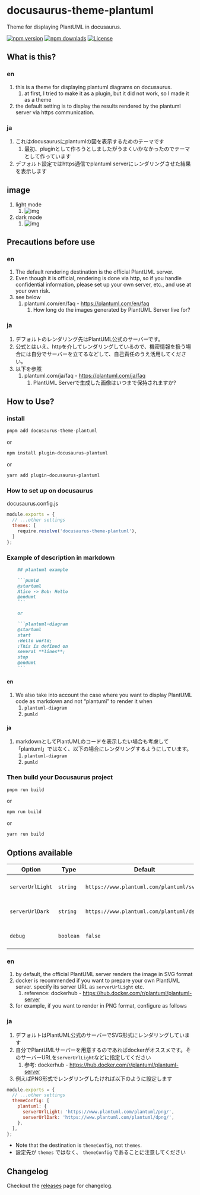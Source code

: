 # docusaurus-theme-plantuml


Theme for displaying PlantUML in docusaurus.

[![npm version][npm-image]][npm-url]
[![npm downlads][npm-downloads-image]][npm-url]
[![License][license-image]][license-url]

## What is this?
### en
1. this is a theme for displaying plantuml diagrams on docusaurus.
    1. at first, I tried to make it as a plugin, but it did not work, so I made it as a theme
1. the default setting is to display the results rendered by the plantuml server via https communication.

### ja
1. これはdocusaurusにplantumlの図を表示するためのテーマです
    1. 最初、pluginとして作ろうとしましたがうまくいかなかったのでテーマとして作っています
1. デフォルト設定ではhttps通信でplantuml serverにレンダリングさせた結果を表示します

## image
1. light mode
    1. ![img](img/lightmode.png)
1. dark mode
    1. ![img](img/darkmode.png)

## Precautions before use
### en
1. The default rendering destination is the official PlantUML server.
1. Even though it is official, rendering is done via http, so if you handle confidential information, please set up your own server, etc., and use at your own risk.
1. see below
    1. plantuml.com/en/faq - https://plantuml.com/en/faq
        1. How long do the images generated by PlantUML Server live for?

### ja
1. デフォルトのレンダリング先はPlantUML公式のサーバーです。
1. 公式とはいえ、httpを介してレンダリングしているので、機密情報を扱う場合には自分でサーバーを立てるなどして、自己責任のうえ活用してください。
1. 以下を参照
    1. plantuml.com/ja/faq - https://plantuml.com/ja/faq
        1. PlantUML Serverで生成した画像はいつまで保持されますか?

## How to Use?
### install

```sh
pnpm add docusaurus-theme-plantuml
```

or

```sh
npm install plugin-docusaurus-plantuml
```

or

```sh
yarn add plugin-docusaurus-plantuml
```



### How to set up on docusaurus

docusaurus.config.js

```js
module.exports = {
  // ...other settings
  themes: [
    require.resolve('docusaurus-theme-plantuml'),
  ]
};
```

### Example of description in markdown

```markdown
    ## plantuml example

    ```pumld
    @startuml
    Alice -> Bob: Hello
    @enduml
    ```

    or

    ```plantuml-diagram
    @startuml
    start
    :Hello world;
    :This is defined on
    several **lines**;
    stop
    @enduml
    ```
```

#### en
1. We also take into account the case where you want to display PlantUML code as markdown and not “plantuml” to render it when
    1. `plantuml-diagram`
    1. `pumld`

#### ja
1. markdownとしてPlantUMLのコードを表示したい場合も考慮して「plantuml」ではなく、以下の場合にレンダリングするようにしています。
    1. `plantuml-diagram`
    1. `pumld`

### Then build your Docusaurus project

```sh
pnpm run build
```

or

```sh
npm run build
```

or

```sh
yarn run build
```

## Options available

| Option           | Type      | Default                                   | Description               |
| ---------------- | --------- | ----------------------------------------- | ------------------------- |
| `serverUrlLight` | `string`  | `https://www.plantuml.com/plantuml/svg/`  | Server URL for light mode |
| `serverUrlDark`  | `string`  | `https://www.plantuml.com/plantuml/dsvg/` | Server URL for dark mode  |
| `debug`          | `boolean` | `false`                                   | Turn on debug log output  |

### en
1. by default, the official PlantUML server renders the image in SVG format
1. docker is recommended if you want to prepare your own PlantUML server. specify its server URL as `serverUrlLight` etc.
    1. reference: dockerhub - https://hub.docker.com/r/plantuml/plantuml-server
1. for example, if you want to render in PNG format, configure as follows

### ja
1. デフォルトはPlantUML公式のサーバーでSVG形式にレンダリングしています
1. 自分でPlantUMLサーバーを用意するのであればdockerがオススメです。そのサーバーURLを`serverUrlLight`などに指定してください
    1. 参考: dockerhub - https://hub.docker.com/r/plantuml/plantuml-server
1. 例えばPNG形式でレンダリングしたければ以下のように設定します

```js
module.exports = {
  // ...other settings
  themeConfig: [
    plantuml: {
      serverUrlLight: 'https://www.plantuml.com/plantuml/png/',
      serverUrlDark: 'https://www.plantuml.com/plantuml/dpng/',
    },
  ],
};
```

- Note that the destination is `themeConfig`, not `themes`.
- 設定先が `themes` ではなく、 `themeConfig` であることに注意してください

## Changelog
Checkout the [releases](https://github.com/plenarc/docusaurus-theme-plantuml/releases) page for changelog.

[npm-image]: https://img.shields.io/npm/v/docusaurus-theme-plantuml.svg
[npm-url]: https://www.npmjs.com/package/docusaurus-theme-plantuml
[npm-downloads-image]: https://img.shields.io/npm/dw/docusaurus-theme-plantuml.svg
[license-image]: https://img.shields.io/github/license/plenarc/docusaurus-theme-plantuml.svg
[license-url]: https://github.com/plenarc/docusaurus-theme-plantuml/blob/main/LICENSE
